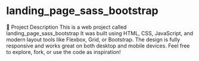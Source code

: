 # landing_page_sass_bootstrap
📌 Project Description This is a web project called landing_page_sass_bootstrap It was built using HTML, CSS, JavaScript, and modern layout tools like Flexbox, Grid, or Bootstrap. The design is fully responsive and works great on both desktop and mobile devices. Feel free to explore, fork, or use the code as inspiration!
